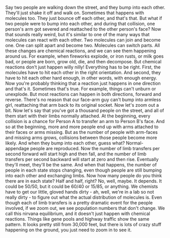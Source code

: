 Say two people are walking down the street, and they bump into each other. They'll just shake it off and walk on. Sometimes that happens with molecules too. They just bounce off each other, and that's that. But what if two people were to bump into each other, and during that collision, one person's arm got severed and reattached to the other person's face? Now that sounds really weird, but it's similar to one of the many ways that molecules can react with each other. Two molecules can join and become one. One can split apart and become two. Molecules can switch parts. All these changes are chemical reactions, and we can see them happening around us. For example, when fireworks explode, or iron rusts, or milk goes bad, or people are born, grow old, die, and then decompose. But chemical reactions don't just happen willy nilly! Everything has to be right. First, the molecules have to hit each other in the right orientation. And second, they have to hit each other hard enough, in other words, with enough energy. Now you're probably thinking that a reaction just happens in one direction and that's it. Sometimes that's true. For example, things can't unburn or unexplode. But most reactions can happen in both directions, forward and reverse. There's no reason that our face-arm guy can't bump into armless girl, reattaching that arm back to its original socket. Now let's zoom out a bit. Now let's say that you've got a thousand people on the street, and all of them start with their limbs normally attached. At the beginning, every collision is a chance for Person A to transfer an arm to Person B's face. And so at the beginning, more and more people end up with arms attached to their faces or arms missing. But as the number of people with arm-faces and missing arms grows, collisions between those people become more likely. And when they bump into each other, guess what? Normal-appendage people are reproduced. Now the number of limb transfers per second forward will start high and then fall, and the number of limb transfers per second backward will start at zero and then rise. Eventually they'll meet, they'll be the same. And when that happens, the number of people in each state stops changing, even though people are still bumping into each other and exchanging limbs. Now how many people do you think there are in each state? Half and half, right? No, well, maybe. It depends. It could be 50/50, but it could be 60/40 or 15/85, or anything. We chemists have to get our little, gloved hands dirty - ah, well, we're in a lab so not really dirty - to figure out what the actual distribution of molecules is. Even though each of limb transfers is a pretty dramatic event for the people involved, if we zoom out, we see population numbers that don't change. We call this nirvana equilibrium, and it doesn't just happen with chemical reactions. Things like gene pools and highway traffic show the same pattern. It looks pretty still from 30,000 feet, but there is lots of crazy stuff happening on the ground, you just need to zoom in to see it. 